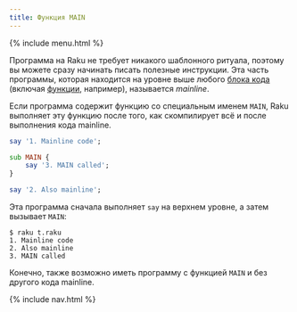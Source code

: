```yaml
---
title: Функция MAIN
---
```


{% include menu.html %}

Программа на Raku не требует никакого шаблонного ритуала, поэтому вы можете сразу начинать писать полезные инструкции. Эта часть программы, которая находится на уровне выше любого [блока кода](/ru/essentials/code-blocks) (включая [функции](/ru/essentials/functions), например), называется _mainline_.

Если программа содержит функцию со специальным именем `MAIN`, Raku выполняет эту функцию после того, как скомпилирует всё и после выполнения кода mainline.

```raku
say '1. Mainline code';

sub MAIN {
    say '3. MAIN called';
}

say '2. Also mainline';
```

Эта программа сначала выполняет `say` на верхнем уровне, а затем вызывает `MAIN`:

```console
$ raku t.raku
1. Mainline code
2. Also mainline
3. MAIN called
```

Конечно, также возможно иметь программу с функцией `MAIN` и без другого кода mainline.

{% include nav.html %}